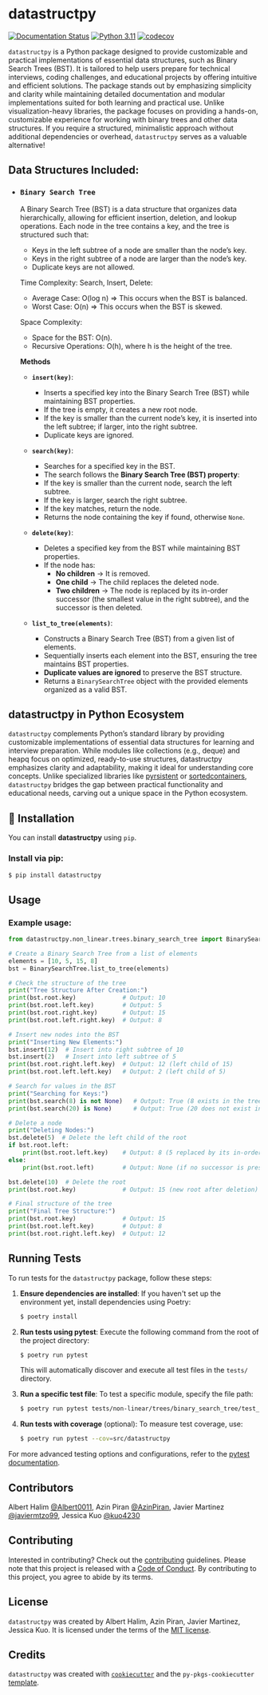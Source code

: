 # datastructpy

[![Documentation Status](https://readthedocs.org/projects/datastructpy/badge/?version=latest)](https://datastructpy.readthedocs.io/en/latest/?badge=latest)
[![Python 3.11](https://img.shields.io/badge/python-3.11-blue.svg)](https://www.python.org/downloads/release/python-360/)
[![codecov](https://codecov.io/gh/UBC-MDS/datastructpy/graph/badge.svg?token=BzhF7l45if)](https://codecov.io/gh/UBC-MDS/datastructpy)



`datastructpy` is a Python package designed to provide customizable and practical implementations of essential data structures, such as Binary Search Trees (BST). It is tailored to help users prepare for technical interviews, coding challenges, and educational projects by offering intuitive and efficient solutions. The package stands out by emphasizing simplicity and clarity while maintaining detailed documentation and modular implementations suited for both learning and practical use. Unlike visualization-heavy libraries, the package focuses on providing a hands-on, customizable experience for working with binary trees and other data structures. If you require a structured, minimalistic approach without additional dependencies or overhead, `datastructpy` serves as a valuable alternative!

## Data Structures Included:

- ### `Binary Search Tree`
    A Binary Search Tree (BST) is a data structure that organizes data hierarchically, allowing for efficient insertion, deletion, and lookup operations. Each node in the tree contains a key, and the tree is structured such that:
    - Keys in the left subtree of a node are smaller than the node’s key.
    - Keys in the right subtree of a node are larger than the node’s key.
    - Duplicate keys are not allowed.

    Time Complexity:
    Search, Insert, Delete:
    - Average Case: O(log n) => This occurs when the BST is balanced.
    - Worst Case: O(n) => This occurs when the BST is skewed.

    Space Complexity:
    - Space for the BST: O(n).
    - Recursive Operations: O(h), where h is the height of the tree.

    **Methods**
    - **`insert(key)`**:
        - Inserts a specified key into the Binary Search Tree (BST) while maintaining BST properties.
        - If the tree is empty, it creates a new root node.
        - If the key is smaller than the current node’s key, it is inserted into the left subtree; if larger, into the right subtree.
        - Duplicate keys are ignored.

    - **`search(key)`**:
        - Searches for a specified key in the BST.
        - The search follows the **Binary Search Tree (BST) property**:
        - If the key is smaller than the current node, search the left subtree.
        - If the key is larger, search the right subtree.
        - If the key matches, return the node.
        - Returns the node containing the key if found, otherwise `None`.

    - **`delete(key)`**:
        - Deletes a specified key from the BST while maintaining BST properties.
        - If the node has:
          - **No children** → It is removed.
          - **One child** → The child replaces the deleted node.
          - **Two children** → The node is replaced by its in-order successor (the smallest value in the right subtree), and the successor is then deleted.

    - **`list_to_tree(elements)`**:
        - Constructs a Binary Search Tree (BST) from a given list of elements.
        - Sequentially inserts each element into the BST, ensuring the tree maintains BST properties.
        - **Duplicate values are ignored** to preserve the BST structure.
        - Returns a `BinarySearchTree` object with the provided elements organized as a valid BST.

## datastructpy in Python Ecosystem
`datastructpy` complements Python’s standard library by providing customizable implementations of essential data structures for learning and interview preparation. While modules like collections (e.g., deque) and heapq focus on optimized, ready-to-use structures, datastructpy emphasizes clarity and adaptability, making it ideal for understanding core concepts. Unlike specialized libraries like [pyrsistent](https://pypi.org/project/pyrsistent/) or [sortedcontainers](https://pypi.org/project/sortedcontainers/), `datastructpy` bridges the gap between practical functionality and educational needs, carving out a unique space in the Python ecosystem.

## 🚀 Installation

You can install **datastructpy** using `pip`.

### Install via pip:

```bash
$ pip install datastructpy
```

## Usage

### Example usage:

```python
from datastructpy.non_linear.trees.binary_search_tree import BinarySearchTree

# Create a Binary Search Tree from a list of elements
elements = [10, 5, 15, 8]
bst = BinarySearchTree.list_to_tree(elements)

# Check the structure of the tree
print("Tree Structure After Creation:")
print(bst.root.key)             # Output: 10
print(bst.root.left.key)        # Output: 5
print(bst.root.right.key)       # Output: 15
print(bst.root.left.right.key)  # Output: 8

# Insert new nodes into the BST
print("Inserting New Elements:")
bst.insert(12)  # Insert into right subtree of 10
bst.insert(2)   # Insert into left subtree of 5
print(bst.root.right.left.key)  # Output: 12 (left child of 15)
print(bst.root.left.left.key)   # Output: 2 (left child of 5)

# Search for values in the BST
print("Searching for Keys:")
print(bst.search(8) is not None)   # Output: True (8 exists in the tree)
print(bst.search(20) is None)      # Output: True (20 does not exist in the tree)

# Delete a node
print("Deleting Nodes:")
bst.delete(5)  # Delete the left child of the root
if bst.root.left:
    print(bst.root.left.key)    # Output: 8 (5 replaced by its in-order successor)
else:
    print(bst.root.left)        # Output: None (if no successor is present)

bst.delete(10)  # Delete the root
print(bst.root.key)             # Output: 15 (new root after deletion)

# Final structure of the tree
print("Final Tree Structure:")
print(bst.root.key)             # Output: 15
print(bst.root.left.key)        # Output: 8
print(bst.root.right.left.key)  # Output: 12
```

## Running Tests

To run tests for the `datastructpy` package, follow these steps:


1. **Ensure dependencies are installed**:
    If you haven't set up the environment yet, install dependencies using Poetry:

    ```bash
    $ poetry install
    ```

2. **Run tests using pytest**:
    Execute the following command from the root of the project directory:

    ```bash
    $ poetry run pytest
    ```

    This will automatically discover and execute all test files in the `tests/` directory.

3. **Run a specific test file**:
    To test a specific module, specify the file path:

    ```bash
    $ poetry run pytest tests/non-linear/trees/binary_search_tree/test_list_to_tree.py
    ```

4. **Run tests with coverage** (optional):
    To measure test coverage, use:

    ```bash
    $ poetry run pytest --cov=src/datastructpy
    ```

For more advanced testing options and configurations, refer to the [pytest documentation](https://docs.pytest.org/en/stable/).

## Contributors

Albert Halim [@Albert0011](https://github.com/Albert0011), Azin Piran [@AzinPiran](https://github.com/AzinPiran), Javier Martinez [@javiermtzo99](https://github.com/javiermtzo99), Jessica Kuo [@kuo4230](https://github.com/kuo4230)

## Contributing

Interested in contributing? Check out the [contributing](https://github.com/UBC-MDS/datastructpy/blob/main/CONTRIBUTING.md) guidelines. Please note that this project is released with a [Code of Conduct](https://github.com/UBC-MDS/datastructpy/blob/main/CONDUCT.md). By contributing to this project, you agree to abide by its terms.

## License

`datastructpy` was created by Albert Halim, Azin Piran, Javier Martinez, Jessica Kuo. It is licensed under the terms of the [MIT license](https://github.com/UBC-MDS/datastructpy?tab=MIT-1-ov-file).

## Credits

`datastructpy` was created with [`cookiecutter`](https://cookiecutter.readthedocs.io/en/latest/) and the `py-pkgs-cookiecutter` [template](https://github.com/py-pkgs/py-pkgs-cookiecutter).
